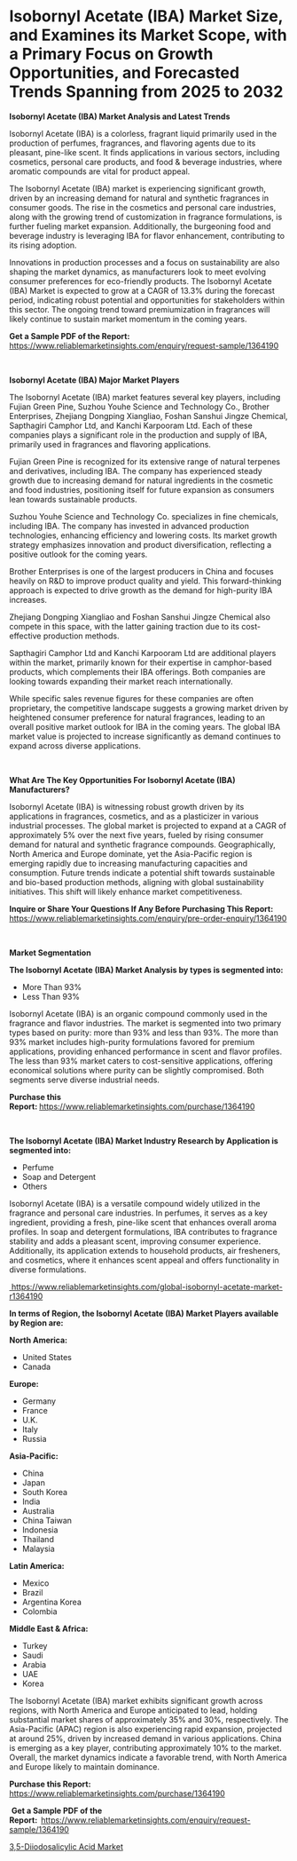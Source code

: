 <p><h1>Isobornyl Acetate (IBA) Market Size, and Examines its Market Scope, with a Primary Focus on Growth Opportunities, and Forecasted Trends Spanning from 2025 to 2032</h1></p><p><strong>Isobornyl Acetate (IBA) Market Analysis and Latest Trends</strong></p>
<p><p>Isobornyl Acetate (IBA) is a colorless, fragrant liquid primarily used in the production of perfumes, fragrances, and flavoring agents due to its pleasant, pine-like scent. It finds applications in various sectors, including cosmetics, personal care products, and food & beverage industries, where aromatic compounds are vital for product appeal.</p><p>The Isobornyl Acetate (IBA) market is experiencing significant growth, driven by an increasing demand for natural and synthetic fragrances in consumer goods. The rise in the cosmetics and personal care industries, along with the growing trend of customization in fragrance formulations, is further fueling market expansion. Additionally, the burgeoning food and beverage industry is leveraging IBA for flavor enhancement, contributing to its rising adoption.</p><p>Innovations in production processes and a focus on sustainability are also shaping the market dynamics, as manufacturers look to meet evolving consumer preferences for eco-friendly products. The Isobornyl Acetate (IBA) Market is expected to grow at a CAGR of 13.3% during the forecast period, indicating robust potential and opportunities for stakeholders within this sector. The ongoing trend toward premiumization in fragrances will likely continue to sustain market momentum in the coming years.</p></p>
<p><strong>Get a Sample PDF of the Report:&nbsp;</strong> <a href="https://www.reliablemarketinsights.com/enquiry/request-sample/1364190?utm_campaign=1937&utm_medium=2&utm_source=Github&utm_content=ia&utm_term=10012025&utm_id=isobornyl-acetate-iba">https://www.reliablemarketinsights.com/enquiry/request-sample/1364190</a></p>
<p>&nbsp;</p>
<p><strong>Isobornyl Acetate (IBA) Major Market Players</strong></p>
<p><p>The Isobornyl Acetate (IBA) market features several key players, including Fujian Green Pine, Suzhou Youhe Science and Technology Co., Brother Enterprises, Zhejiang Dongping Xiangliao, Foshan Sanshui Jingze Chemical, Sapthagiri Camphor Ltd, and Kanchi Karpooram Ltd. Each of these companies plays a significant role in the production and supply of IBA, primarily used in fragrances and flavoring applications.</p><p>Fujian Green Pine is recognized for its extensive range of natural terpenes and derivatives, including IBA. The company has experienced steady growth due to increasing demand for natural ingredients in the cosmetic and food industries, positioning itself for future expansion as consumers lean towards sustainable products.</p><p>Suzhou Youhe Science and Technology Co. specializes in fine chemicals, including IBA. The company has invested in advanced production technologies, enhancing efficiency and lowering costs. Its market growth strategy emphasizes innovation and product diversification, reflecting a positive outlook for the coming years.</p><p>Brother Enterprises is one of the largest producers in China and focuses heavily on R&D to improve product quality and yield. This forward-thinking approach is expected to drive growth as the demand for high-purity IBA increases.</p><p>Zhejiang Dongping Xiangliao and Foshan Sanshui Jingze Chemical also compete in this space, with the latter gaining traction due to its cost-effective production methods.</p><p>Sapthagiri Camphor Ltd and Kanchi Karpooram Ltd are additional players within the market, primarily known for their expertise in camphor-based products, which complements their IBA offerings. Both companies are looking towards expanding their market reach internationally.</p><p>While specific sales revenue figures for these companies are often proprietary, the competitive landscape suggests a growing market driven by heightened consumer preference for natural fragrances, leading to an overall positive market outlook for IBA in the coming years. The global IBA market value is projected to increase significantly as demand continues to expand across diverse applications.</p></p>
<p>&nbsp;</p>
<p><strong>What Are The Key Opportunities For Isobornyl Acetate (IBA) Manufacturers?</strong></p>
<p><p>Isobornyl Acetate (IBA) is witnessing robust growth driven by its applications in fragrances, cosmetics, and as a plasticizer in various industrial processes. The global market is projected to expand at a CAGR of approximately 5% over the next five years, fueled by rising consumer demand for natural and synthetic fragrance compounds. Geographically, North America and Europe dominate, yet the Asia-Pacific region is emerging rapidly due to increasing manufacturing capacities and consumption. Future trends indicate a potential shift towards sustainable and bio-based production methods, aligning with global sustainability initiatives. This shift will likely enhance market competitiveness.</p></p>
<p><strong>Inquire or Share Your Questions If Any Before Purchasing This Report:</strong> <a href="https://www.reliablemarketinsights.com/enquiry/pre-order-enquiry/1364190?utm_campaign=1937&utm_medium=2&utm_source=Github&utm_content=ia&utm_term=10012025&utm_id=isobornyl-acetate-iba">https://www.reliablemarketinsights.com/enquiry/pre-order-enquiry/1364190</a></p>
<p>&nbsp;</p>
<p><strong>Market Segmentation</strong></p>
<p><strong>The Isobornyl Acetate (IBA) Market Analysis by types is segmented into:</strong></p>
<p><ul><li>More Than 93%</li><li>Less Than 93%</li></ul></p>
<p><p>Isobornyl Acetate (IBA) is an organic compound commonly used in the fragrance and flavor industries. The market is segmented into two primary types based on purity: more than 93% and less than 93%. The more than 93% market includes high-purity formulations favored for premium applications, providing enhanced performance in scent and flavor profiles. The less than 93% market caters to cost-sensitive applications, offering economical solutions where purity can be slightly compromised. Both segments serve diverse industrial needs.</p></p>
<p><strong>Purchase this Report:&nbsp;</strong><a href="https://www.reliablemarketinsights.com/purchase/1364190?utm_campaign=1937&utm_medium=2&utm_source=Github&utm_content=ia&utm_term=10012025&utm_id=isobornyl-acetate-iba">https://www.reliablemarketinsights.com/purchase/1364190</a></p>
<p>&nbsp;</p>
<p><strong>The Isobornyl Acetate (IBA) Market Industry Research by Application is segmented into:</strong></p>
<p><ul><li>Perfume</li><li>Soap and Detergent</li><li>Others</li></ul></p>
<p><p>Isobornyl Acetate (IBA) is a versatile compound widely utilized in the fragrance and personal care industries. In perfumes, it serves as a key ingredient, providing a fresh, pine-like scent that enhances overall aroma profiles. In soap and detergent formulations, IBA contributes to fragrance stability and adds a pleasant scent, improving consumer experience. Additionally, its application extends to household products, air fresheners, and cosmetics, where it enhances scent appeal and offers functionality in diverse formulations.</p></p>
<p><a href="https://www.reliablemarketinsights.com/global-isobornyl-acetate-market-r1364190?utm_campaign=1937&utm_medium=2&utm_source=Github&utm_content=ia&utm_term=10012025&utm_id=isobornyl-acetate-iba">&nbsp;https://www.reliablemarketinsights.com/global-isobornyl-acetate-market-r1364190</a></p>
<p><strong>In terms of Region, the Isobornyl Acetate (IBA) Market Players available by Region are:</strong></p>
<p>
    <p> <strong> North America: </strong>
        <ul>
            <li>United States</li>
            <li>Canada</li>
        </ul>
        </p> 
    <p> <strong> Europe: </strong>
        <ul>
            <li>Germany</li>
            <li>France</li>
            <li>U.K.</li>
            <li>Italy</li>
            <li>Russia</li>
        </ul>
        </p> 
    <p> <strong> Asia-Pacific: </strong>
        <ul>
            <li>China</li>
            <li>Japan</li>
            <li>South Korea</li>
            <li>India</li>
            <li>Australia</li>
            <li>China Taiwan</li>
            <li>Indonesia</li>
            <li>Thailand</li>
            <li>Malaysia</li>
        </ul>
        </p> 
    <p> <strong> Latin America: </strong>
        <ul>
            <li>Mexico</li>
            <li>Brazil</li>
            <li>Argentina Korea</li>
            <li>Colombia</li>
        </ul>
        </p> 
    <p> <strong> Middle East & Africa: </strong>
        <ul>
            <li>Turkey</li>
            <li>Saudi</li>
            <li>Arabia</li>
            <li>UAE</li>
            <li>Korea</li>
        </ul>
    </p>
    </p>
<p><p>The Isobornyl Acetate (IBA) market exhibits significant growth across regions, with North America and Europe anticipated to lead, holding substantial market shares of approximately 35% and 30%, respectively. The Asia-Pacific (APAC) region is also experiencing rapid expansion, projected at around 25%, driven by increased demand in various applications. China is emerging as a key player, contributing approximately 10% to the market. Overall, the market dynamics indicate a favorable trend, with North America and Europe likely to maintain dominance.</p></p>
<p><strong>Purchase this Report: </strong><a href="https://www.reliablemarketinsights.com/purchase/1364190?utm_campaign=1937&utm_medium=2&utm_source=Github&utm_content=ia&utm_term=10012025&utm_id=isobornyl-acetate-iba">https://www.reliablemarketinsights.com/purchase/1364190</a></p>
<p>&nbsp;<strong>Get a Sample PDF of the Report:&nbsp;&nbsp;</strong><a href="https://www.reliablemarketinsights.com/enquiry/request-sample/1364190?utm_campaign=1937&utm_medium=2&utm_source=Github&utm_content=ia&utm_term=10012025&utm_id=isobornyl-acetate-iba">https://www.reliablemarketinsights.com/enquiry/request-sample/1364190</a></p>
<p><strong></strong></p>
<p><p><a href="https://github.com/Krish2023na/Market-Research-Report-List-6/blob/main/35-diiodosalicylic-acid-market.md?utm_campaign=1937&utm_medium=2&utm_source=Github&utm_content=ia&utm_term=10012025&utm_id=isobornyl-acetate-iba">3,5-Diiodosalicylic Acid Market</a></p></p>